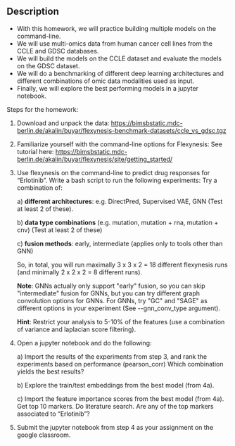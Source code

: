 Description
-----------------

- With this homework, we will practice building multiple models on the command-line. 
- We will use multi-omics data from human cancer cell lines from the CCLE and GDSC databases. 
- We will build the models on the CCLE dataset and evaluate the models on the GDSC dataset. 
- We will do a benchmarking of different deep learning architectures and different combinations of omic data modalities used as input.
- Finally, we will explore the best performing models in a jupyter notebook. 

Steps for the homework:

  1. Download and unpack the data: https://bimsbstatic.mdc-berlin.de/akalin/buyar/flexynesis-benchmark-datasets/ccle_vs_gdsc.tgz
    
  2. Familiarize yourself with the command-line options for Flexynesis:
    See tutorial here: https://bimsbstatic.mdc-berlin.de/akalin/buyar/flexynesis/site/getting_started/

  3. Use flexynesis on the command-line to predict drug responses for “Erlotinib”.
    Write a bash script to run the following experiments: 
      Try a combination of:
     
      a) **different architectures**: e.g. DirectPred, Supervised VAE, GNN (Test at least 2 of these). 
     
      b) **data type combinations** (e.g. mutation, mutation + rna, mutation + cnv) (Test at least 2 of these) 
     
      c) **fusion methods**: early, intermediate (applies only to tools other than GNN)
      
      So, in total, you will run maximally 3 x 3 x 2 = 18 different flexynesis runs (and minimally 2 x 2 x 2 = 8 different runs).

      **Note**: GNNs actually only support "early" fusion, so you can skip "intermediate" fusion for GNNs, but you can try different graph convolution options for GNNs.
        For GNNs, try "GC" and "SAGE" as different options in your experiment (See --gnn_conv_type argument). 

      **Hint**: Restrict your analysis to 5-10% of the features (use a combination of variance and laplacian score filtering).
     
  5. Open a jupyter notebook and do the following:
  
        a) Import the results of the experiments from step 3, and rank the experiments based on performance (pearson_corr)
        Which combination yields the best results?
      
        b) Explore the train/test embeddings from the best model (from 4a).
     
        c) Import the feature importance scores from the best model (from 4a). 
           Get top 10 markers. Do literature search. Are any of the top markers associated to “Erlotinib”?  


  6. Submit the jupyter notebook from step 4 as your assignment on the google classroom. 
  
